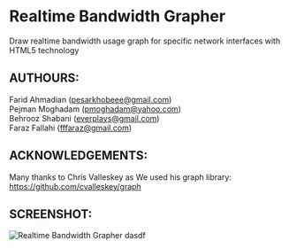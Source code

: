 Realtime Bandwidth Grapher
==========================

Draw realtime bandwidth usage graph for specific network interfaces with HTML5 technology  


## AUTHOURS: 

Farid Ahmadian (pesarkhobeee@gmail.com)  
Pejman Moghadam (pmoghadam@yahoo.com)  
Behrooz Shabani (everplays@gmail.com)  
Faraz Fallahi (fffaraz@gmail.com)  


## ACKNOWLEDGEMENTS:

Many thanks to Chris Valleskey as We used his graph library:  
https://github.com/cvalleskey/graph


## SCREENSHOT:

![Realtime Bandwidth Grapher](https://raw.github.com/fffaraz/Realtime-Bandwidth-Grapher/master/screenshot.png "Realtime Bandwidth Grapher Screenshot")
dasdf
